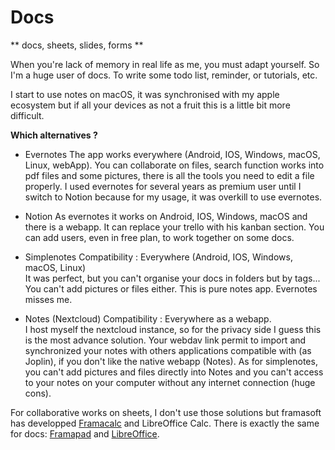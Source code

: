 # Docs
** docs, sheets, slides, forms **

When you're lack of memory in real life as me, you must adapt yourself. So I'm 
a huge user of docs. To write some todo list, reminder, or tutorials, etc.   

I start to use notes on macOS, it was synchronised with my apple ecosystem but 
if all your devices as not a fruit this is a little bit more difficult.  

**Which alternatives ?**

+ Evernotes
    The app works everywhere (Android, IOS, Windows, macOS, Linux, webApp).
    You can collaborate on files, search function works into pdf files and some
    pictures, there is all the tools you need to edit a file properly.
    I used evernotes for several years as premium user until I switch to Notion 
    because for my usage, it was overkill to use evernotes.

+ Notion
    As evernotes it works on Android, IOS, Windows, macOS and there is a 
    webapp. It can replace your trello with his kanban section. You can add 
    users, even in free plan, to work together on some docs.

+ Simplenotes
    Compatibility : Everywhere (Android, IOS, Windows, macOS, Linux)   
    It was perfect, but you can't organise your docs in folders but by tags...
    You can't add pictures or files either. This is pure notes app. Evernotes 
    misses me. 

+ Notes (Nextcloud)
    Compatibility : Everywhere as a webapp.   
    I host myself the nextcloud instance, so for the privacy side I guess this 
    is the most advance solution. Your webdav link permit to import and 
    synchronized your notes with others applications compatible with 
    (as Joplin), if you don't like the native webapp (Notes). 
    As for simplenotes, you can't add pictures and files directly into Notes 
    and you can't access to your notes on your computer without any internet 
    connection (huge cons).


For collaborative works on sheets, I don't use those solutions but framasoft 
has developped [Framacalc](https://accueil.framacalc.org/fr/) and LibreOffice 
Calc.
There is exactly the same for docs: [Framapad](https://framapad.org/fr/) and
[LibreOffice](https://fr.libreoffice.org/).
